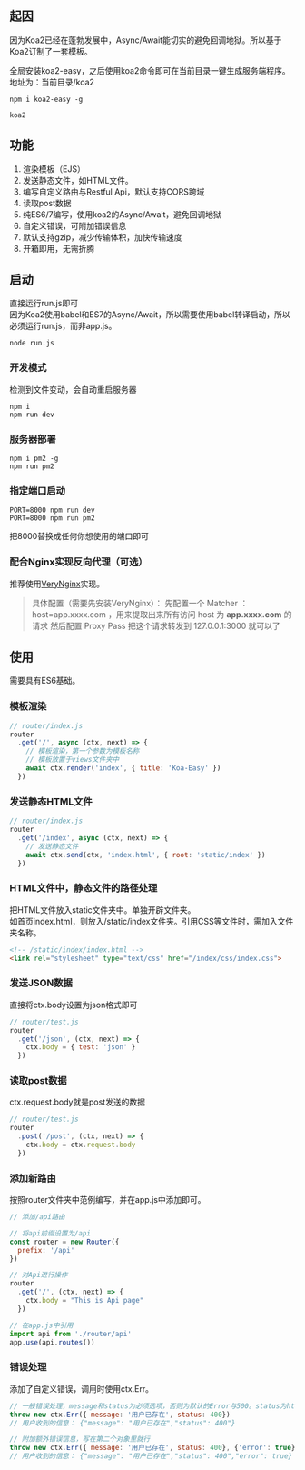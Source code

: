 ## 起因
因为Koa2已经在蓬勃发展中，Async/Await能切实的避免回调地狱。所以基于Koa2订制了一套模板。

全局安装koa2-easy，之后使用koa2命令即可在当前目录一键生成服务端程序。地址为：当前目录/koa2
```
npm i koa2-easy -g

koa2
```
## 功能
1. 渲染模板（EJS）
2. 发送静态文件，如HTML文件。
3. 编写自定义路由与Restful Api，默认支持CORS跨域
4. 读取post数据
5. 纯ES6/7编写，使用koa2的Async/Await，避免回调地狱
6. 自定义错误，可附加错误信息
7. 默认支持gzip，减少传输体积，加快传输速度
8. 开箱即用，无需折腾

## 启动
直接运行run.js即可  
因为Koa2使用babel和ES7的Async/Await，所以需要使用babel转译启动，所以必须运行run.js，而非app.js。   
```
node run.js
```
### 开发模式
检测到文件变动，会自动重启服务器  
```
npm i
npm run dev
```
### 服务器部署
```
npm i pm2 -g
npm run pm2
```
### 指定端口启动
```
PORT=8000 npm run dev
PORT=8000 npm run pm2
```
把8000替换成任何你想使用的端口即可

### 配合Nginx实现反向代理（可选）
推荐使用[VeryNginx](https://github.com/alexazhou/VeryNginx)实现。
> 具体配置（需要先安装VeryNginx）：
先配置一个 Matcher ： host=app.xxxx.com ，用来提取出来所有访问 host 为 **app.xxxx.com** 的请求 
然后配置 Proxy Pass 把这个请求转发到 127.0.0.1:3000 就可以了

## 使用
需要具有ES6基础。

### 模板渲染
```javascript
// router/index.js
router
  .get('/', async (ctx, next) => {
    // 模板渲染，第一个参数为模板名称
    // 模板放置于views文件夹中
    await ctx.render('index', { title: 'Koa-Easy' })
  })
```
### 发送静态HTML文件
```javascript
// router/index.js
router
  .get('/index', async (ctx, next) => {
    // 发送静态文件
    await ctx.send(ctx, 'index.html', { root: 'static/index' })
  })
```
### HTML文件中，静态文件的路径处理
把HTML文件放入static文件夹中。单独开辟文件夹。  
如首页index.html，则放入/static/index文件夹。引用CSS等文件时，需加入文件夹名称。
```html
<!-- /static/index/index.html -->
<link rel="stylesheet" type="text/css" href="/index/css/index.css">
```
### 发送JSON数据
直接将ctx.body设置为json格式即可

```javascript
// router/test.js
router
  .get('/json', (ctx, next) => {
    ctx.body = { test: 'json' }
  })
```
### 读取post数据
ctx.request.body就是post发送的数据

```javascript
// router/test.js
router
  .post('/post', (ctx, next) => {
    ctx.body = ctx.request.body
  })
```
### 添加新路由
按照router文件夹中范例编写，并在app.js中添加即可。

```javascript
// 添加/api路由

// 将api前缀设置为/api
const router = new Router({
  prefix: '/api'
})

// 对Api进行操作
router
  .get('/', (ctx, next) => {
    ctx.body = "This is Api page"
  })
```

```javascript
// 在app.js中引用
import api from './router/api'
app.use(api.routes())
```

### 错误处理
添加了自定义错误，调用时使用ctx.Err。

```javascript
// 一般错误处理，message和status为必须选项，否则为默认的Error与500。status为http状态码
throw new ctx.Err({ message: '用户已存在', status: 400})
// 用户收到的信息： {"message": "用户已存在","status": 400"}

// 附加额外错误信息，写在第二个对象里就行
throw new ctx.Err({ message: '用户已存在', status: 400}, {'error': true})
// 用户收到的信息： {"message": "用户已存在","status": 400","error": true}
```

